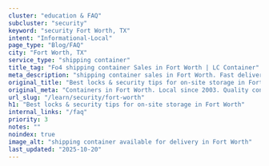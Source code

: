 ```yaml
---
cluster: "education & FAQ"
subcluster: "security"
keyword: "security Fort Worth, TX"
intent: "Informational-Local"
page_type: "Blog/FAQ"
city: "Fort Worth, TX"
service_type: "shipping container"
title_tag: "Fo4 shipping container Sales in Fort Worth | LC Container"
meta_description: "shipping container sales in Fort Worth. Fast delivery, competitive pricing. Serving security area. Quote ID: RAF. Call (214) 524-4168 for your free quote today."
original_title: "Best locks & security tips for on-site storage in Fort Worth | LC Container"
original_meta: "Containers in Fort Worth. Local since 2003. Quality containers. Fast delivery. Get your free quote — call (214) 524-4168 today. LC Container — your trusted D..."
url_slug: "/learn/security/fort-worth"
h1: "Best locks & security tips for on-site storage in Fort Worth"
internal_links: "/faq"
priority: 3
notes: ""
noindex: true
image_alt: "shipping container available for delivery in Fort Worth"
last_updated: "2025-10-20"
---
```


<!-- TODO: Add unique city/inventory copy, images, and internal links here. -->
